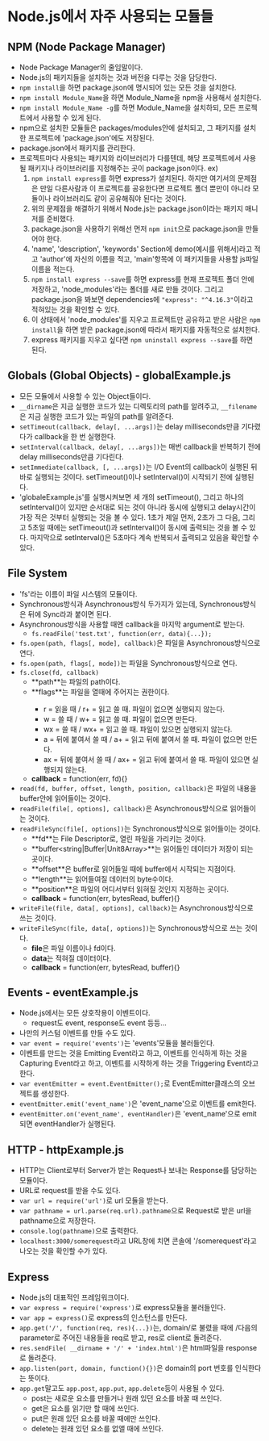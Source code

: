 Node.js에서 자주 사용되는 모듈들
================================

 NPM (Node Package Manager)
------------------------------
* Node Package Manager의 줄임말이다.
* Node.js의 패키지들을 설치하는 것과 버전을 다루는 것을 담당한다.
* `npm install`을 하면 package.json에 명시되어 있는 모든 것을 설치한다.
* `npm install Module_Name`을 하면 Module\_Name을 npm을 사용해서 설치한다.
* `npm install Module_Name -g`를 하면 Module\_Name을 설치하되, 모든 프로젝트에서 사용할 수 있게 된다.
* npm으로 설치한 모듈들은 packages/modules안에 설치되고, 그 패키지를 설치한 프로젝트에 'package.json'에도 저장된다.
* package.json에서 패키지를 관리한다.
* 프로젝트마다 사용되는 패키지와 라이브러리가 다를텐데, 해당 프로젝트에서 사용될 패키지나 라이브러리를 지정해주는 곳이 package.json이다.
ex)
	1. `npm install express`를 하면 express가 설치된다. 하지만 여기서의 문제점은 만일 다른사람과 이 프로젝트를 공유한다면 프로젝트 폴더 뿐만이 아니라 모듈이나 라이브러리도 같이 공유해줘야 된다는 것이다.
	2. 위의 문제점을 해결하기 위해서 Node.js는 package.json이라는 패키지 매니저를 준비했다.
	3. package.json을 사용하기 위해선 먼저 `npm init`으로 package.json을 만들어야 한다.
	4. 'name', 'description', 'keywords' Section에 demo(예시를 위해서)라고 적고 'author'에 자신의 이름을 적고, 'main'항목에 이 패키지들을 사용할 js파일 이름을 적는다.
	5. `npm install express --save`를 하면 express를 현재 프로젝트 폴더 안에 저장하고, 'node\_modules'라는 폴더를 새로 만들 것이다. 그리고 package.json을 봐보면 dependencies에 `"express": "^4.16.3"`이라고 적혀있는 것을 확인할 수 있다.
	6. 이 상태에서 'node\_modules'를 지우고 프로젝트만 공유하고 받은 사람은 `npm install`을 하면 받은 package.json에 따라서 패키지를 자동적으로 설치한다.
	7. express 패키지를 지우고 싶다면 `npm uninstall express --save`를 하면 된다.

 Globals (Global Objects) - globalExample.js
-----------------------------------------------------
* 모든 모듈에서 사용할 수 있는 Object들이다.
* `__dirname`은 지금 실행한 코드가 있는 디렉토리의 path를 알려주고, `__filename`은 지금 실행한 코드가 있는 파일의 path를 알려준다.
* `setTimeout(callback, delay[, ...args])`는 delay milliseconds만큼 기다렸다가 callback을 한 번 실행한다.
* `setInterval(callback, delay[, ...args])`는 매번 callback을 반복하기 전에 delay milliseconds만큼 기다린다.
* `setImmediate(callback, [, ...args])`는 I/O Event의 callback이 실행된 뒤 바로 실행되는 것이다. setTimeout()이나 setInterval()이 시작되기 전에 실행된다.
* 'globaleExample.js'를 실행시켜보면 세 개의 setTimeout(), 그리고 하나의 setInterval()이 있지만 순서대로 되는 것이 아니라 동시에 실행되고 delay시간이 가장 적은 것부터 실행되는 것을 볼 수 있다. 1초가 제일 먼저, 2초가 그 다음, 그리고 5초일 때에는 setTimeout()과 setInterval()이 동시에 출력되는 것을 볼 수 있다. 마지막으로 setInterval()은 5초마다 계속 반복되서 출력되고 있음을 확인할 수 있다.

 File System
----------------------
* 'fs'라는 이름이 파일 시스템의 모듈이다.
* Synchronous방식과 Asynchronous방식 두가지가 있는데, Synchronous방식은 뒤에 Sync라과 붙이면 된다.
* Asynchronous방식을 사용할 때엔 callback을 마지막 argument로 받는다.
	* `fs.readFile('test.txt', function(err, data){...});`
* `fs.open(path, flags[, mode], callback)`은 파일을 Asynchronous방식으로 연다.
* `fs.open(path, flags[, mode])`는 파일을 Synchronous방식으로 연다.
* `fs.close(fd, callback)`
	* **path<string>**는 파일의 path이다.
	* **flags<string>**는 파일을 열때에 주어지는 권한이다.
		* r = 읽을 때 / r+ = 읽고 쓸 때. 파일이 없으면 실행되지 않는다.
		* w = 쓸 때 / w+ = 읽고 쓸 때. 파일이 없으면 만든다.
		* wx = 쓸 때 / wx+ = 읽고 쓸 때. 파일이 있으면 실행되지 않는다.
		* a = 뒤에 붙여서 쓸 때 / a+ = 읽고 뒤에 붙여서 쓸 때. 파일이 없으면 만든다.
		* ax = 뒤에 붙여서 쓸 때 / ax+ = 읽고 뒤에 붙여서 쓸 때. 파일이 있으면 실행되지 않는다.
	* **callback<function>** = function(err, fd){}
* `read(fd, buffer, offset, length, position, callback)`은 파일의 내용을 buffer안에 읽어들이는 것이다.
* `readFile(file[, options], callback)`은 Asynchronous방식으로 읽어들이는 것이다.
* `readFileSync(file[, options])`는 Synchronous방식으로 읽어들이는 것이다.
	* **fd<integer>**는 File Descriptor로, 열린 파일을 가리키는 것이다.
	* **buffer<string|Buffer|Unit8Array>**는 읽어들인 데이터가 저장이 되는 곳이다.
	* **offset<integer>**은 buffer로 읽어들일 때에 buffer에서 시작되는 지점이다.
	* **length<integer>**는 읽어들여질 데이터의 byte수이다.
	* **position<integer>**은 파일의 어디서부터 읽혀질 것인지 지정하는 곳이다.
	* **callback<function>** = function(err, bytesRead, buffer){}
* `writeFile(file, data[, options], callback)`는 Asynchronous방식으로 쓰는 것이다.
* `writeFileSync(file, data[, options])`는 Synchronous방식으로 쓰는 것이다.
	* **file**은 파일 이름이나 fd이다.
	* **data**는 적혀질 데이터이다.
	* **callback<function>** = function(err, bytesRead, buffer){}

 Events - eventExample.js
------------------------------------
* Node.js에서는 모든 상호작용이 이벤트이다. 
	* request도 event, response도 event 등등...
* 나만의 커스텀 이벤트를 만들 수도 있다.
* `var event = require('events')`는 'events'모듈을 불러들인다.
* 이벤트를 만드는 것을 Emitting Event라고 하고, 이벤트를 인식하게 하는 것을 Capturing Event라고 하고, 이벤트를 시작하게 하는 것을 Triggering Event라고 한다.
* `var eventEmitter = event.EventEmitter();`로 EventEmitter클래스의 오브젝트를 생성한다.
* `eventEmitter.emit('event_name')`은 'event\_name'으로 이벤트를 emit한다.
* `eventEmitter.on('event_name', eventHandler)`은 'event\_name'으로 emit되면 eventHandler가 실행된다.

 HTTP - httpExample.js
-------------------------------
* HTTP는 Client로부터 Server가 받는 Request나 보내는 Response를 담당하는 모듈이다.
* URL로 request를 받을 수도 있다.
* `var url = require('url')`로 url 모듈을 받는다.
* `var pathname = url.parse(req.url).pathname`으로 Request로 받은 url을 pathname으로 저장한다.
* `console.log(pathname)`으로 출력한다.
* `localhost:3000/somerequest`라고 URL창에 치면 콘솔에 '/somerequest'라고 나오는 것을 확인할 수가 있다.

 Express
-----------------
* Node.js의 대표적인 프레임워크이다. 
* `var express = require('express')`로 express모듈을 불러들인다.
* `var app = express()`로 express의 인스턴스를 만든다.
* `app.get('/', function(req, res){...})`는, domain/로 불렸을 때에 /다음의 parameter로 주어진 내용들을 req로 받고, res로 client로 돌려준다.
* `res.sendFile( __dirname + '/' + 'index.html')`은 html파일을 response로 돌려준다.
* `app.listen(port, domain, function(){})`은 domain의 port 번호를 인식한다는 뜻이다.
* `app.get`말고도 `app.post`, `app.put`, `app.delete`등이 사용될 수 있다.
	* post는 새로운 요소를 만들거나 원래 있던 요소를 바꿀 때 쓰인다.
	* get은 요소를 읽기만 할 때에 쓰인다.
	* put은 원래 있던 요소를 바꿀 때에만 쓰인다.
	* delete는 원래 있던 요소를 없앨 때에 쓰인다.
